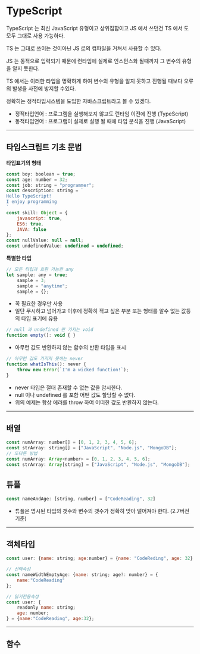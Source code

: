 TypeScript
===

TypeScript 는 최신 JavaScript 유형이고 상위집합이고 JS 에서 쓰던건 TS 에서 도 모두 그대로 사용 가능하다. 

TS 는 그대로 쓰이는 것이아닌 JS 로의 컴파일을 거쳐서 사용할 수 있다.

JS 는 동적으로 입력되기 때문에 런타임에 실제로 인스턴스화 될때까지 그 변수의 유형을 알지 못한다.

TS 에서는 이러한 타입을 명확하게 하여 변수의 유형을 알지 못하고 진행될 때보다 오류의 발생을 사전에 방지할 수있다.

정확히는 정적타입시스템을 도입한 자바스크립트라고 볼 수 있겠다.

- 정적타입언어 : 프로그램을 실행해보지 않고도 런타임 이전에 진행 (TypeScript)
- 동적타입언어 : 프로그램이 실제로 실행 될 때에 타입 분석을 진행 (JavaScript)

---

타입스크립트 기초 문법
---

**타입표기의 형태**

```javascript
const boy: boolean = true;
const age: number = 32;
const job: string = "programmer";
const description: string = `
Hello TypeScript!
I enjoy programming
`
const skill: Object = {
    javascript: true,
    ES6: true,
    JAVA: false
};
const nullValue: null = null;
const undefinedValue: undefined = undefined;
```

**특별한 타입**

```javascript
// 모든 타입과 호환 가능한 any
let sample: any = true;
    sample = 3;
    sample = "anytime";
    sample = {};
```

- 꼭 필요한 경우만 사용
- 일단 무시하고 넘어가고 이후에 정확히 적고 싶은 부분 또는 형태를 알수 없는 값등의 타입 표기에 유용

```javascript
// null 과 undefined 만 가지는 void
function empty(): void { }
```

- 아무런 값도 반환하지 않는 함수의 반환 타입을 표시


```javascript
// 아무런 값도 가지지 못하는 never
function whatIsThis(): never {
    throw new Error(`I'm a wicked function!`);
}
```

- never 타입은 절대 존재할 수 없는 값을 암시한다.
- null 이나 undefined 를 포함 어떤 값도 할당할 수 없다.
- 위의 예제는 항상 에러를 throw 하여 어떠한 값도 반환하지 않는다.

---

배열
---

```javascript
const numArray: number[] = [0, 1, 2, 3, 4, 5, 6];
const strArray: string[] = ["JavaScript", "Node.js", "MongoDB"];
// 또다른 방법
const numArray: Array<number> = [0, 1, 2, 3, 4, 5, 6];
const strArray: Array[string] = ["JavaScript", "Node.js", "MongoDB"];
```

튜플
---

```javascript
const nameAndAge: [string, number] = ["CodeReading", 32]
```

- 튜플은 명시된 타입의 갯수와 변수의 갯수가 정확히 맞아 떨어져야 한다. (2.7버전기준)

---

객체타입
---

```javascript
const user: {name: string; age:number} = {name: "CodeReding", age: 32};

// 선택속성
const nameWidthEmptyAge: {name: string; age?: number} = {
    name:"CodeReading"
};

// 읽기전용속성
const user: {
    readonly name: string;
    age: number;
} = {name:"CodeReading", age:32};

```

---

함수
---


